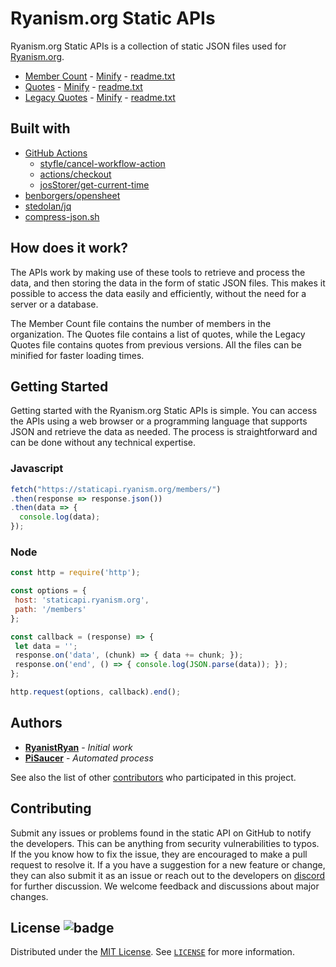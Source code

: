 # Ryanism.org Static APIs

Ryanism.org Static APIs is a collection of static JSON files used for [Ryanism.org](https://ryanism.org).

* [Member Count](members/) - [Minify](members/min/) - [readme.txt](members/readme.txt)
* [Quotes](quotes/) - [Minify](quotes/min/) - [readme.txt](quotes/readme.txt)
* [Legacy Quotes](legacyquotes/) - [Minify](legacyquotes/min/) - [readme.txt](legacyquotes/readme.txt)

## Built with
- [GitHub Actions](https://github.com/features/actions)
  - [styfle/cancel-workflow-action](https://github.com/marketplace/actions/cancel-workflow-action)
  - [actions/checkout](https://github.com/marketplace/actions/checkout)
  - [josStorer/get-current-time](https://github.com/marketplace/actions/get-current-time)
- [benborgers/opensheet](https://github.com/benborgers/opensheet)
- [stedolan/jq](https://github.com/stedolan/jq)
- [compress-json.sh](compress-json.sh)

## How does it work?

The APIs work by making use of these tools to retrieve and process the data, and then storing the data in the form of static JSON files. This makes it possible to access the data easily and efficiently, without the need for a server or a database.

The Member Count file contains the number of members in the organization. The Quotes file contains a list of quotes, while the Legacy Quotes file contains quotes from previous versions. All the files can be minified for faster loading times.

## Getting Started

Getting started with the Ryanism.org Static APIs is simple. You can access the APIs using a web browser or a programming language that supports JSON and retrieve the data as needed. The process is straightforward and can be done without any technical expertise.

### Javascript

```js
fetch("https://staticapi.ryanism.org/members/")
.then(response => response.json())
.then(data => {
  console.log(data);
});
 ```
 
 ### Node
 
 ```js
const http = require('http');

const options = {
  host: 'staticapi.ryanism.org',
  path: '/members'
};

const callback = (response) => {
  let data = '';
  response.on('data', (chunk) => { data += chunk; });
  response.on('end', () => { console.log(JSON.parse(data)); });
};

http.request(options, callback).end();
```

## Authors

- **[RyanistRyan](https://github.com/RyanistRyan)** - *Initial work*
- **[PiSaucer](https://github.com/PiSaucer)** - *Automated process*

See also the list of other [contributors](https://github.com/ryanism-org/staticAPI/contributors) who participated in this project.

## Contributing

Submit any issues or problems found in the static API on GitHub to notify the developers. This can be anything from security vulnerabilities to typos. If the you know how to fix the issue, they are encouraged to make a pull request to resolve it. If a you have a suggestion for a new feature or change, they can also submit it as an issue or reach out to the developers on [discord](https://ryanism.org/discord/) for further discussion. We welcome feedback and discussions about major changes.

## License ![badge](https://badgen.net/github/license/ryanism-org/staticAPI)

Distributed under the [MIT License](https://choosealicense.com/licenses/mit/). See [`LICENSE`](LICENSE) for more information.
